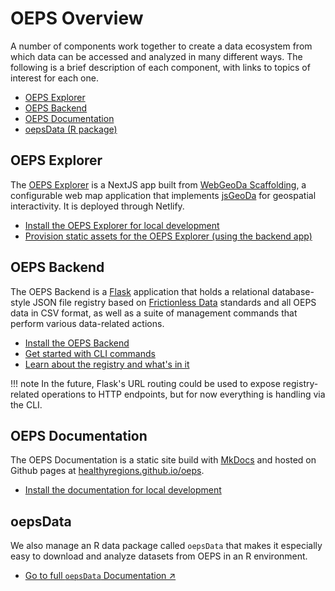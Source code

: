 
# OEPS Overview

A number of components work together to create a data ecosystem from which data can be accessed and analyzed in many different ways. The following is a brief description of each component, with links to topics of interest for each one.

- [OEPS Explorer](#oeps-explorer)
- [OEPS Backend](#oeps-backend)
- [OEPS Documentation](#oeps-documentation)
- [oepsData (R package)](#oepsdata)

## OEPS Explorer

The [OEPS Explorer](https://oeps.healthyregions.org) is a NextJS app built from [WebGeoDa Scaffolding](https://docs.webgeoda.org/), a configurable web map application that implements [jsGeoDa](https://jsgeoda.libgeoda.org/) for geospatial interactivity. It is deployed through Netlify.

- [Install the OEPS Explorer for local development](guides/install.md#oeps-explorer)
- [Provision static assets for the OEPS Explorer (using the backend app)](guides/provisioning-oeps-explorer.md)

## OEPS Backend

The OEPS Backend is a [Flask](https://flask.palletsprojects.com/en/stable/) application that holds a relational database-style JSON file registry based on [Frictionless Data](https://specs.frictionlessdata.io) standards and all OEPS data in CSV format, as well as a suite of management commands that perform various data-related actions.

- [Install the OEPS Backend](guides/install.md#oeps-backend)
- [Get started with CLI commands](./guides/getting-started-with-cli.md)
- [Learn about the registry and what's in it](./registry/index.md)

!!! note
    In the future, Flask's URL routing could be used to expose registry-related operations to HTTP endpoints, but for now everything is handling via the CLI.

## OEPS Documentation

The OEPS Documentation is a static site build with [MkDocs](https://www.mkdocs.org/) and hosted on Github pages at [healthyregions.github.io/oeps](https://healthyregions.github.io/oeps).

- [Install the documentation for local development](./guides/install.md#oeps-documentation)

## oepsData

We also manage an R data package called `oepsData` that makes it especially easy to download and analyze datasets from OEPS in an R environment.

- <a href="https://oepsdata.healthyregions.org" target="_blank">Go to full `oepsData` Documentation &nearr;</a>
